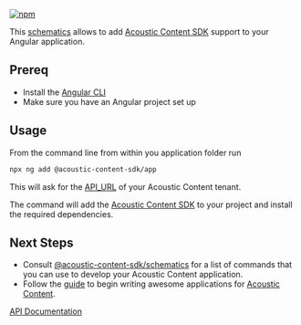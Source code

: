 [![npm](https://img.shields.io/npm/v/@acoustic-content-sdk/app.svg?style=flat-square)](https://www.npmjs.com/package/@acoustic-content-sdk/app)

This [schematics](https://www.npmjs.com/package/@angular-devkit/schematics) allows to add [Acoustic Content SDK](https://www.npmjs.com/package/@acoustic-content-sdk/ng) support to your Angular application.

## Prereq

- Install the [Angular CLI](https://cli.angular.io/)
- Make sure you have an Angular project set up

## Usage

From the command line from within you application folder run

```bash
npx ng add @acoustic-content-sdk/app
```

This will ask for the [API_URL](https://developer.ibm.com/customer-engagement/tutorials/getting-started-api-javascript/#tocstep1) of your Acoustic Content tenant.

The command will add the [Acoustic Content SDK](https://www.npmjs.com/package/@acoustic-content-sdk/ng) to your project and install the required dependencies.

## Next Steps

- Consult [@acoustic-content-sdk/schematics](https://www.npmjs.com/package/@acoustic-content-sdk/schematics) for a list of commands that you can use to develop your Acoustic Content application.
- Follow the [guide](https://www.npmjs.com/package/@acoustic-content-sdk/ng) to begin writing awesome applications for [Acoustic Content](https://www.ibm.com/products/watson-content-hub).

[API Documentation](./markdown/app.md)
